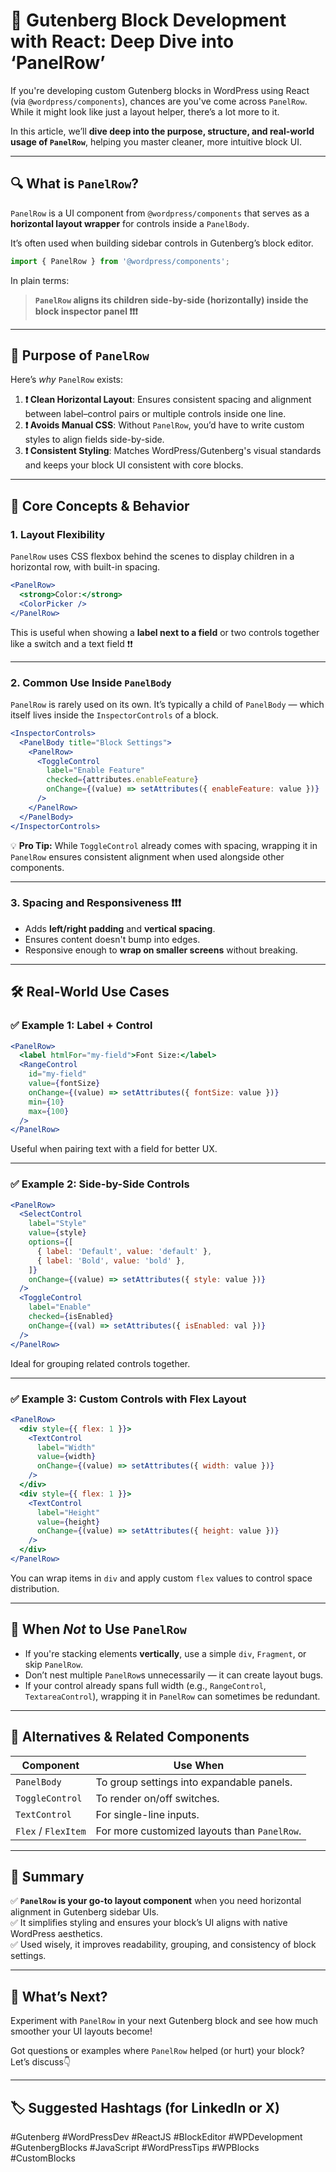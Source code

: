 # 🧱 Gutenberg Block Development with React: Deep Dive into ‘PanelRow’

If you're developing custom Gutenberg blocks in WordPress using React (via `@wordpress/components`), chances are you've come across `PanelRow`. While it might look like just a layout helper, there’s a lot more to it.

In this article, we’ll **dive deep into the purpose, structure, and real-world usage of `PanelRow`**, helping you master cleaner, more intuitive block UI.

---

## 🔍 What is `PanelRow`?

`PanelRow` is a UI component from `@wordpress/components` that serves as a **horizontal layout wrapper** for controls inside a `PanelBody`.

It’s often used when building sidebar controls in Gutenberg’s block editor.

```js
import { PanelRow } from '@wordpress/components';
```

In plain terms:  
> **`PanelRow` aligns its children side-by-side (horizontally) inside the block inspector panel ❗️❗️❗️**

---

## 🎯 Purpose of `PanelRow`

Here’s *why* `PanelRow` exists:

1. **❗️ Clean Horizontal Layout**: Ensures consistent spacing and alignment between label–control pairs or multiple controls inside one line.
2. **❗️ Avoids Manual CSS**: Without `PanelRow`, you’d have to write custom styles to align fields side-by-side.
3. **❗️ Consistent Styling**: Matches WordPress/Gutenberg's visual standards and keeps your block UI consistent with core blocks.

---

## 🧠 Core Concepts & Behavior

### 1. **Layout Flexibility**

`PanelRow` uses CSS flexbox behind the scenes to display children in a horizontal row, with built-in spacing.

```jsx
<PanelRow>
  <strong>Color:</strong>
  <ColorPicker />
</PanelRow>
```

This is useful when showing a **label next to a field** or two controls together like a switch and a text field ❗️❗️

---

### 2. **Common Use Inside `PanelBody`**

`PanelRow` is rarely used on its own. It’s typically a child of `PanelBody` — which itself lives inside the `InspectorControls` of a block.

```jsx
<InspectorControls>
  <PanelBody title="Block Settings">
    <PanelRow>
      <ToggleControl
        label="Enable Feature"
        checked={attributes.enableFeature}
        onChange={(value) => setAttributes({ enableFeature: value })}
      />
    </PanelRow>
  </PanelBody>
</InspectorControls>
```

💡 **Pro Tip:** While `ToggleControl` already comes with spacing, wrapping it in `PanelRow` ensures consistent alignment when used alongside other components.

---

### 3. **Spacing and Responsiveness ❗️❗️❗️**

- Adds **left/right padding** and **vertical spacing**.
- Ensures content doesn't bump into edges.
- Responsive enough to **wrap on smaller screens** without breaking.

---

## 🛠 Real-World Use Cases

### ✅ Example 1: Label + Control

```jsx
<PanelRow>
  <label htmlFor="my-field">Font Size:</label>
  <RangeControl
    id="my-field"
    value={fontSize}
    onChange={(value) => setAttributes({ fontSize: value })}
    min={10}
    max={100}
  />
</PanelRow>
```

Useful when pairing text with a field for better UX.

---

### ✅ Example 2: Side-by-Side Controls

```jsx
<PanelRow>
  <SelectControl
    label="Style"
    value={style}
    options={[
      { label: 'Default', value: 'default' },
      { label: 'Bold', value: 'bold' },
    ]}
    onChange={(value) => setAttributes({ style: value })}
  />
  <ToggleControl
    label="Enable"
    checked={isEnabled}
    onChange={(val) => setAttributes({ isEnabled: val })}
  />
</PanelRow>
```

Ideal for grouping related controls together.

---

### ✅ Example 3: Custom Controls with Flex Layout

```jsx
<PanelRow>
  <div style={{ flex: 1 }}>
    <TextControl
      label="Width"
      value={width}
      onChange={(value) => setAttributes({ width: value })}
    />
  </div>
  <div style={{ flex: 1 }}>
    <TextControl
      label="Height"
      value={height}
      onChange={(value) => setAttributes({ height: value })}
    />
  </div>
</PanelRow>
```

You can wrap items in `div` and apply custom `flex` values to control space distribution.

---

## 🚫 When *Not* to Use `PanelRow`

- If you're stacking elements **vertically**, use a simple `div`, `Fragment`, or skip `PanelRow`.
- Don’t nest multiple `PanelRow`s unnecessarily — it can create layout bugs.
- If your control already spans full width (e.g., `RangeControl`, `TextareaControl`), wrapping it in `PanelRow` can sometimes be redundant.

---

## 🧩 Alternatives & Related Components

| Component         | Use When                                      |
|-------------------|-----------------------------------------------|
| `PanelBody`       | To group settings into expandable panels.     |
| `ToggleControl`   | To render on/off switches.                    |
| `TextControl`     | For single-line inputs.                       |
| `Flex` / `FlexItem` | For more customized layouts than `PanelRow`. |

---

## 🧠 Summary

✅ **`PanelRow` is your go-to layout component** when you need horizontal alignment in Gutenberg sidebar UIs.  
✅ It simplifies styling and ensures your block’s UI aligns with native WordPress aesthetics.  
✅ Used wisely, it improves readability, grouping, and consistency of block settings.

---

## 💬 What’s Next?

Experiment with `PanelRow` in your next Gutenberg block and see how much smoother your UI layouts become!

Got questions or examples where `PanelRow` helped (or hurt) your block? Let’s discuss👇

---

## 🏷️ Suggested Hashtags (for LinkedIn or X)

#Gutenberg #WordPressDev #ReactJS #BlockEditor #WPDevelopment #GutenbergBlocks #JavaScript #WordPressTips #WPBlocks #CustomBlocks
